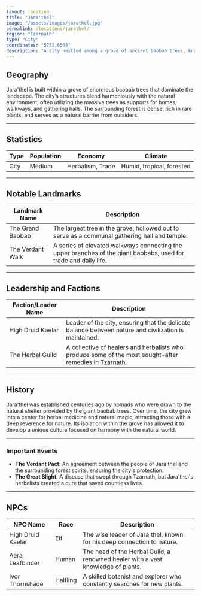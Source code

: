 ```yaml
---
layout: location
title: "Jara'thel"
image: "/assets/images/jarathel.jpg"
permalink: /locations/jarathel/
region: "Tzarnath"
type: "City"
coordinates: "5752,6504"
description: "A city nestled among a grove of ancient baobab trees, known for its symbiosis with nature and mastery of herbal medicine."
---
```


## Geography

Jara'thel is built within a grove of enormous baobab trees that dominate the landscape. The city’s structures blend harmoniously with the natural environment, often utilizing the massive trees as supports for homes, walkways, and gathering halls. The surrounding forest is dense, rich in rare plants, and serves as a natural barrier from outsiders.

---

## Statistics

| Type         | Population | Economy             | Climate                  |
|--------------|------------|---------------------|--------------------------|
| City  | Medium      | Herbalism, Trade    | Humid, tropical, forested |

---

## Notable Landmarks

| Landmark Name       | Description                                                                                     |
|---------------------|-------------------------------------------------------------------------------------------------|
| The Grand Baobab    | The largest tree in the grove, hollowed out to serve as a communal gathering hall and temple.    |
| The Verdant Walk    | A series of elevated walkways connecting the upper branches of the giant baobabs, used for trade and daily life. |

---

## Leadership and Factions

| Faction/Leader Name  | Description                                                                                       |
|----------------------|---------------------------------------------------------------------------------------------------|
| High Druid Kaelar     | Leader of the city, ensuring that the delicate balance between nature and civilization is maintained. |
| The Herbal Guild      | A collective of healers and herbalists who produce some of the most sought-after remedies in Tzarnath. |

---

## History

Jara'thel was established centuries ago by nomads who were drawn to the natural shelter provided by the giant baobab trees. Over time, the city grew into a center for herbal medicine and natural magic, attracting those with a deep reverence for nature. Its isolation within the grove has allowed it to develop a unique culture focused on harmony with the natural world.

---

### Important Events

- **The Verdant Pact**: An agreement between the people of Jara'thel and the surrounding forest spirits, ensuring the city's protection.
- **The Great Blight**: A disease that swept through Tzarnath, but Jara'thel's herbalists created a cure that saved countless lives.

---

## NPCs

| NPC Name         | Race     | Description                                                                 |
|------------------|----------|-----------------------------------------------------------------------------|
| High Druid Kaelar| Elf      | The wise leader of Jara'thel, known for his deep connection to nature.       |
| Aera Leafbinder  | Human    | The head of the Herbal Guild, a renowned healer with a vast knowledge of plants.|
| Ivor Thornshade  | Halfling | A skilled botanist and explorer who constantly searches for new plants.      |
